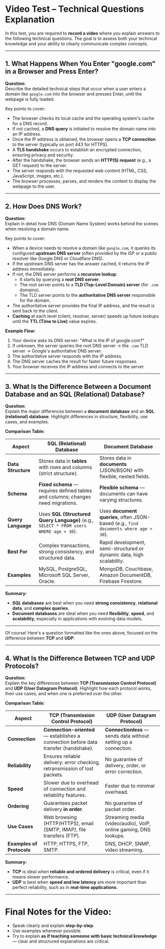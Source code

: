 

# Video Test – Technical Questions Explanation

In this test, you are required to **record a video** where you explain answers to the following technical questions. The goal is to assess both your technical knowledge and your ability to clearly communicate complex concepts.

---

## 1. What Happens When You Enter "google.com" in a Browser and Press Enter?

**Question:**  
Describe the detailed technical steps that occur when a user enters a domain like `google.com` into the browser and presses Enter, until the webpage is fully loaded.

Key points to cover:

- The browser checks its local cache and the operating system's cache for a DNS record.
- If not cached, a **DNS query** is initiated to resolve the domain name into an IP address.
- Once the IP address is obtained, the browser opens a **TCP connection** to the server (typically on port 443 for HTTPS).
- A **TLS handshake** occurs to establish an encrypted connection, ensuring privacy and security.
- After the handshake, the browser sends an **HTTP(S) request** (e.g., a GET request) to the server.
- The server responds with the requested web content (HTML, CSS, JavaScript, images, etc.).
- The browser processes, parses, and renders the content to display the webpage to the user.

---

## 2. How Does DNS Work?

**Question:**  
Explain in detail how DNS (Domain Name System) works behind the scenes when resolving a domain name.

Key points to cover:

- When a device needs to resolve a domain like `google.com`, it queries its configured **upstream DNS server** (often provided by the ISP or a public resolver like Google DNS or Cloudflare DNS).
- If the upstream DNS server has the answer cached, it returns the IP address immediately.
- If not, the DNS server performs a **recursive lookup**:
  - It starts by querying a **root DNS server**.
  - The root server points to a **TLD (Top-Level Domain) server** (for `.com` domains).
  - The TLD server points to the **authoritative DNS server** responsible for the domain.
- The authoritative server provides the final IP address, and the result is sent back to the client.
- **Caching** at each level (client, resolver, server) speeds up future lookups until the **TTL (Time to Live)** value expires.

**Example Flow:**
1. Your device asks its DNS server: "What is the IP of google.com?"
2. If unknown, the server queries the root DNS server → the `.com` TLD server → Google's authoritative DNS server.
3. The authoritative server responds with the IP address.
4. The DNS server caches the result for faster future responses.
5. Your browser receives the IP address and connects to the server.

---

## 3. What Is the Difference Between a Document Database and an SQL (Relational) Database?

**Question:**  
Explain the major differences between a **document database** and an **SQL (relational) database**. Highlight differences in structure, flexibility, use cases, and examples.

**Comparison Table:**

| Aspect                  | SQL (Relational) Database                        | Document Database                             |
|--------------------------|--------------------------------------------------|------------------------------------------------|
| **Data Structure**       | Stores data in **tables** with rows and columns (strict structure). | Stores data in **documents** (JSON/BSON) with flexible, nested fields. |
| **Schema**               | **Fixed schema** — requires defined tables and columns; changes need migrations. | **Flexible schema** — documents can have varying structures. |
| **Query Language**       | Uses **SQL (Structured Query Language)** (e.g., `SELECT * FROM users WHERE age > 30`). | Uses **document queries**, often JSON-based (e.g., `find documents where age > 30`). |
| **Best For**             | Complex transactions, strong consistency, and structured data. | Rapid development, semi-structured or dynamic data, high scalability. |
| **Examples**             | MySQL, PostgreSQL, Microsoft SQL Server, Oracle. | MongoDB, Couchbase, Amazon DocumentDB, Firebase Firestore. |

**Summary:**  
- **SQL databases** are best when you need **strong consistency**, **relational data**, and **complex queries**.
- **Document databases** are ideal when you need **flexibility**, **speed**, and **scalability**, especially in applications with evolving data models.

---
Of course! Here's a question formatted like the ones above, focused on the difference between **TCP** and **UDP**:

---

## 4. What Is the Difference Between TCP and UDP Protocols?

**Question:**  
Explain the key differences between **TCP (Transmission Control Protocol)** and **UDP (User Datagram Protocol)**. Highlight how each protocol works, their use cases, and when one is preferred over the other.

**Comparison Table:**

| Aspect                  | TCP (Transmission Control Protocol)            | UDP (User Datagram Protocol)                 |
|--------------------------|-------------------------------------------------|-----------------------------------------------|
| **Connection**           | **Connection-oriented** — establishes a connection before data transfer (handshake). | **Connectionless** — sends data without setting up a connection. |
| **Reliability**          | Ensures reliable delivery: error checking, retransmission of lost packets. | No guarantee of delivery, order, or error correction. |
| **Speed**                | Slower due to overhead of connection and reliability features. | Faster due to minimal overhead. |
| **Ordering**             | Guarantees packet delivery **in order**. | No guarantee of packet order. |
| **Use Cases**            | Web browsing (HTTP/HTTPS), email (SMTP, IMAP), file transfers (FTP). | Streaming media (video/audio), VoIP, online gaming, DNS lookups. |
| **Examples of Protocols**| HTTP, HTTPS, FTP, SMTP.                        | DNS, DHCP, SNMP, video streaming. |

**Summary:**  
- **TCP** is ideal when **reliable and ordered delivery** is critical, even if it means slower performance.
- **UDP** is best when **speed and low latency** are more important than perfect reliability, such as in **real-time applications**.

---


# Final Notes for the Video:
- Speak clearly and explain **step-by-step**.
- Use examples whenever possible.
- Try to explain **as if teaching someone with basic technical knowledge** — clear and structured explanations are critical.

